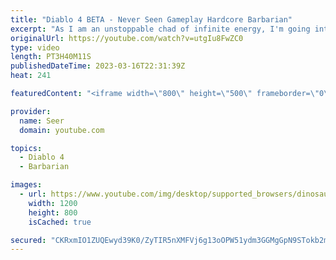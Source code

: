 ```yaml
---
title: "Diablo 4 BETA - Never Seen Gameplay Hardcore Barbarian"
excerpt: "As I am an unstoppable chad of infinite energy, I'm going into Diablo 4 with no knowledge of any system or how the game plays, ..."
originalUrl: https://youtube.com/watch?v=utgIu8FwZC0
type: video
length: PT3H40M11S
publishedDateTime: 2023-03-16T22:31:39Z
heat: 241

featuredContent: "<iframe width=\"800\" height=\"500\" frameborder=\"0\" src=\"https://www.youtube.com/embed/utgIu8FwZC0\" allow=\"accelerometer; autoplay; encrypted-media; gyroscope; picture-in-picture\" allowfullscreen></iframe>"

provider:
  name: Seer
  domain: youtube.com

topics:
  - Diablo 4
  - Barbarian

images:
  - url: https://www.youtube.com/img/desktop/supported_browsers/dinosaur.png
    width: 1200
    height: 800
    isCached: true

secured: "CKRxmIO1ZUQEwyd39K0/ZyTIR5nXMFVj6g13oOPW51ydm3GGMgGpN9STokb2mEtQ79UZSiJE8Cm0tKJnM15Qsnrjk58VSOwKwFwJduYk1p0zZpdEi7qPpM5gtbzj9VahHlH03aCLRAvTHV3VOC+1G9ktN+ljuxvGtp0UB7nOw7lZz9MTMEMqGp14ETDFpNoISlHXfdLhOYmWLgtRW5BzPUbthzLQttBAYsY1BFhJD78fdF7+1G+xJfh1dui8gpU8AySPCtbDxxNcT1N2e1TzGJ0UjP60zaH76xcGO0m57XC0yHdmS16Jf5U7zvEqGQ8Q3Q5xYYi7O6bCjHP2wnLywYa5i+mgVkEH8YiQI4wE4imZ2zEwXsx8/DgHRG5yBjuqkiYcjEaDKse0U6cdqUZtv2x0YqjGW3Tf1VTFcTXUEoQ=;qkE52I216Yh2KwK7EWU1fA=="
---
```


